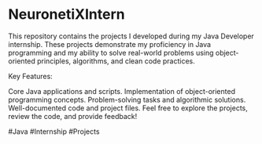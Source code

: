 # NeuronetiXIntern
This repository contains the projects I developed during my Java Developer internship. These projects demonstrate my proficiency in Java programming and my ability to solve real-world problems using object-oriented principles, algorithms, and clean code practices.

Key Features:

Core Java applications and scripts.
Implementation of object-oriented programming concepts.
Problem-solving tasks and algorithmic solutions.
Well-documented code and project files.
Feel free to explore the projects, review the code, and provide feedback!

#Java #Internship #Projects
